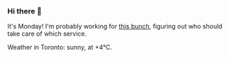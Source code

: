 ### Hi there :wave:

It's Monday! I'm probably working for [this bunch](https://github.com/kohofinancial), figuring out who should take care of which service.

Weather in Toronto: sunny, at +4°C.

